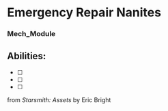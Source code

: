 # Emergency Repair Nanites
### Mech_Module


## Abilities:


- [ ] 

- [ ] 

- [ ] 



from *Starsmith: Assets* by Eric Bright